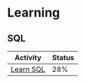 # Learning

## SQL

| Activity                                                | Status |
| ------------------------------------------------------- | ------ |
| [Learn SQL](https://www.codecademy.com/learn/learn-sql) | 28%    |
